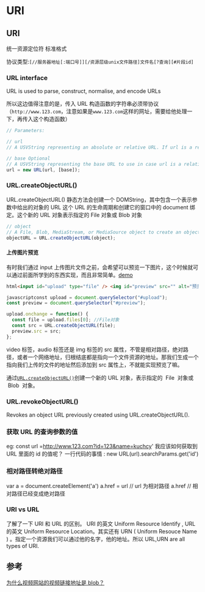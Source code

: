 # URI

## URI

统一资源定位符 标准格式

协议类型:`[//服务器地址[:端口号]][/资源层级unix文件路径]文件名[?查询][#片段id]`

### URL interface

URL is used to parse, construct, normalise, and encode URLs

所以这边值得注意的是，传入 URL 构造函数的字符串必须带协议（`http://www.123.com`，注意如果是`www.123.com`这样的网址，需要给他处理一下，再传入这个构造函数）

```js
// Parameters:

// url
// A USVString representing an absolute or relative URL. If url is a relative URL, base is required, and will be used as the base URL. If url is an absolute URL, a given base will be ignored.

// base Optional
// A USVString representing the base URL to use in case url is a relative URL. If not specified, it defaults to ''.
url = new URL(url, [base]);
```

### URL.createObjectURL()

URL.createObjectURL() 静态方法会创建一个 DOMString，其中包含一个表示参数中给出的对象的 URL
这个 URL 的生命周期和创建它的窗口中的 document 绑定。这个新的 URL 对象表示指定的 File 对象或 Blob 对象

```js
// object
// A File, Blob, MediaStream, or MediaSource object to create an object URL for.
objectURL = URL.createObjectURL(object);
```

#### 上传图片预览 

有时我们通过 input 上传图片文件之前，会希望可以预览一下图片，这个时候就可以通过前面所学到的东西实现，而且非常简单。[demo](https://developer.mozilla.org/en-US/docs/Web/API/File/Using_files_from_web_applications#Example_Using_object_URLs_to_display_images)

```html
html<input id="upload" type="file" /> <img id="preview" src="" alt="预览" />
```

```js
javascriptconst upload = document.querySelector("#upload");
const preview = document.querySelector("#preview");

upload.onchange = function() {
  const file = upload.files[0]; //File对象
  const src = URL.createObjectURL(file);
  preview.src = src;
};
```

video 标签，audio 标签还是 img 标签的 src 属性，不管是相对路径，绝对路径，或者一个网络地址，归根结底都是指向一个文件资源的地址。那我们生成一个指向我们上传的文件的地址然后添加到 src 属性上，不就能实现预览了嘛。

通过[`URL.createObjectURL()`](https://developer.mozilla.org/zh-CN/docs/Web/API/URL/createObjectURL)创建一个新的 URL 对象，表示指定的  File  对象或  Blob  对象。

### URL.revokeObjectURL()

Revokes an object URL previously created using URL.createObjectURL().

### 获取 URL 的查询参数的值

eg: const url =http://www.123.com?id=123&name=kuchcy'
我应该如何获取到 URL 里面的 id 的值呢？
一行代码的事情 :
new URL(url).searchParams.get('id')

### 相对路径转绝对路径

var a = document.createElement('a')
a.href = url // url 为相对路径
a.href // 相对路径已经变成绝对路径

### URI vs URL

了解了一下 URI 和 URL 的区别。
URI 的英文 Uniform Resource Identify , URL 的英文 Uniform Resource Location。其实还有 URN ( Uniform Resouce Name ) 。指定一个资源我们可以通过他的名字，他的地址。所以 URL,URN are all types of URI.

## 参考

[为什么视频网站的视频链接地址是 blob？](https://juejin.im/post/5d1ea7a8e51d454fd8057bea)
